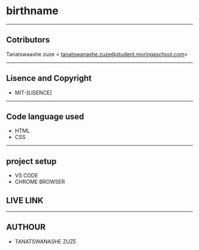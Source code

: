 # birthname

-----
 ## Cotributors
 Tanatswaashe zuze <	tanatswanashe.zuze@student.moringaschool.com>

 ---

 ## Lisence and Copyright
   
   + MIT-[LISENCE]

---

  ## Code language used
  
  + HTML
  + CSS

----

## project setup

+ VS CODE
+ CHROME BROWSER 

## LIVE LINK
 


---
## AUTHOUR

+ TANATSWANASHE ZUZE

